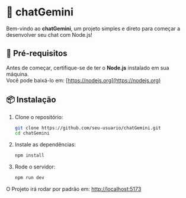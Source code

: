 # 💬 chatGemini

Bem-vindo ao **chatGemini**, um projeto simples e direto para começar a desenvolver seu chat com Node.js!

## 🚀 Pré-requisitos

Antes de começar, certifique-se de ter o **Node.js** instalado em sua máquina.  
Você pode baixá-lo em: [https://nodejs.org](https://nodejs.org)

## 📦 Instalação

1. Clone o repositório:
   ```bash
   git clone https://github.com/seu-usuario/chatGemini.git
   cd chatGemini

2. Instale as dependências:
   ```bash
   npm install

3. Rode o servidor:
   ```bash
   npm run dev

O Projeto irá rodar por padrão em: [http://localhost:5173](http://localhost:5173)